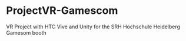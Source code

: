 # ProjectVR-Gamescom
VR Project with HTC Vive and Unity for the SRH Hochschule Heidelberg Gamesom booth
